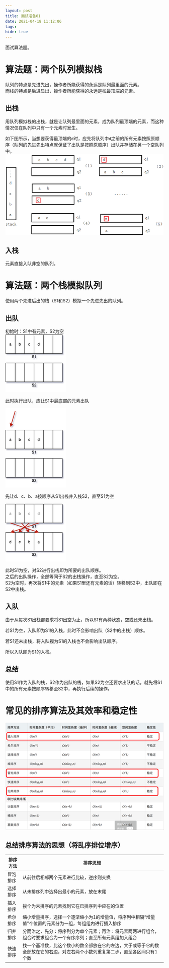 ```yaml
---
layout: post
title: 面试准备01
date: 2021-04-18 11:12:06
tags:
hide: true
---
```

面试算法题。
<!--more-->


# 算法题：两个队列模拟栈

队列的特点是先进先出，操作者所能获得的永远是队列最里面的元素。  
而栈的特点是后进显出，操作者所能获得的永远是栈最顶端的元素。  

## 出栈
用队列模拟栈的出栈，就是让队列最里面的元素，成为队列最顶端的元素，而这种情况仅在队列中只有一个元素时发生。  

如下图所示，当想要获得最顶端的`d`时，应先将队列中`d`之前的所有元素按照原顺序（队列的先进先出特点就保证了出队是按照原顺序）出队并存储在另一个空队列中。
![两个队列模拟栈示意图](面试准备01/2021-04-18-16-38-45.png)
## 入栈
元素直接入队非空的队列。


# 算法题：两个栈模拟队列

使用两个先进后出的栈（S1和S2）模拟一个先进先出的队列。

## 出队

初始时：S1中有元素，S2为空  
![初始状态](面试准备01/2021-04-20-07-10-24.png)

此时执行出队，应让S1中最底部的元素出队

![a出队](面试准备01/2021-04-20-07-08-47.png)

先让d、c、b、a按顺序从S1出栈并入栈S2，直至S1为空

![d、c、b、a入栈S2](面试准备01/2021-04-20-07-18-51.png)

此时S1为空，对S2进行出栈即为所要的出队顺序。  
之后的出队操作，全部等同于S2的出栈操作，直至S2为空。  
S2为空时，再次将S1中的元素（如果S1里还有元素的话）转移到S2中，出队即在S2中出栈。

## 入队
由于从每次S1出栈都要求将S1出空为止，所以S1有两种状态，空或还未出栈。

若S1为空，入队即为S1的入栈，此时不会影响出队（S2中的出栈）顺序。

若S1还未出栈，将入队视为S1的入栈也不会影响出队顺序。

所以入队即为S1的入栈。

## 总结

使用S1作为入队的栈，S2作为出队的栈，如果S2为空还要求出队的话，就先将S1中的所有元素按顺序转移至S2中，再执行后续的操作。

# 常见的排序算法及其效率和稳定性

![](面试准备01/2021-04-20-08-58-24.png)

## 总结排序算法的思想（将乱序排位增序）

|排序方法|排序思想|
|--|--|
|冒泡排序|从前往后相邻两个元素进行比较，逆序则交换|
|选择排序|从未排序列中选择出最小的元素，放在末尾|
|插入排序|挨个为未排序的元素找到它在已排序列中应在的位置|
|希尔排序|缩小增量排序，选择一个逐渐缩小为1的增量值，将序列中相隔“增量值”个位置的元素分为一组，每组组内进行插入排序|
|归并排序|分而治之，先分：将序列分为单个元素；再治：将元素两两进行组合，组合时要求组合为一个有序序列；直至所有元素组加入组合|
|快速排序|找一个基准数，比这个数小的数全部放在它的左边，大于或等于它的数全部放在它的右边，对左右两个小数列重复第二步，直至各区间只有1个数|



